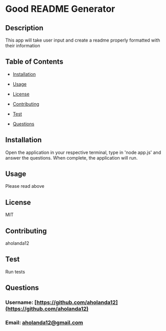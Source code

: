 
# Good README Generator

## Description
This app will take user input and create a readme properly formatted with their information

## Table of Contents

* [Installation](#Installation)

* [Usage](#Usage)

* [License](#License)

* [Contributing](#Contributing)

* [Test](#Test)

* [Questions](#Questions)

## Installation
Open the application in your respective terminal, type in 'node app.js' and answer the questions. When complete, the application will run.

## Usage
Please read above

## License
MIT

## Contributing
aholanda12

## Test
Run tests

## Questions

### Username: [https://github.com/aholanda12](https://github.com/aholanda12)

### Email: [aholanda12@gmail.com](mailto:aholanda12@gmail.com)

    